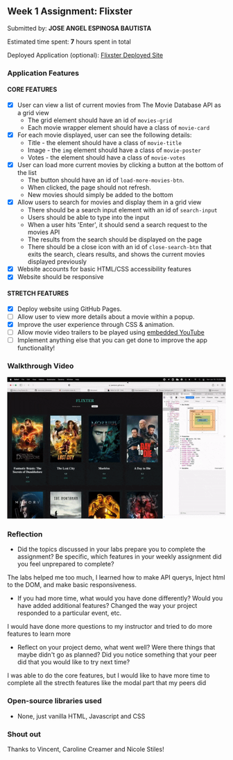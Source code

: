 
## Week 1 Assignment: Flixster

Submitted by: **JOSE ANGEL ESPINOSA BAUTISTA**

Estimated time spent: **7** hours spent in total

Deployed Application (optional): [Flixster Deployed Site](https://jaeblack.github.io/flixster_starter/)

### Application Features

#### CORE FEATURES

- [x] User can view a list of current movies from The Movie Database API as a grid view
  - The grid element should have an id of `movies-grid`
  - Each movie wrapper element should have a class of `movie-card`
- [x] For each movie displayed, user can see the following details:
  - Title - the element should have a class of `movie-title`
  - Image - the `img` element should have a class of `movie-poster`
  - Votes - the element should have a class of `movie-votes`
- [x] User can load more current movies by clicking a button at the bottom of the list
  - The button should have an id of `load-more-movies-btn`.
  - When clicked, the page should not refresh.
  - New movies should simply be added to the bottom
- [x] Allow users to search for movies and display them in a grid view
  - There should be a search input element with an id of `search-input`
  - Users should be able to type into the input
  - When a user hits 'Enter', it should send a search request to the movies API
  - The results from the search should be displayed on the page
  - There should be a close icon with an id of `close-search-btn` that exits the search, clears results, and shows the current movies displayed previously
- [x] Website accounts for basic HTML/CSS accessibility features
- [x] Website should be responsive

#### STRETCH FEATURES

- [x] Deploy website using GitHub Pages.
- [ ] Allow user to view more details about a movie within a popup.
- [x] Improve the user experience through CSS & animation.
- [ ] Allow movie video trailers to be played using [embedded YouTube](https://support.google.com/youtube/answer/171780?hl=en)
- [ ] Implement anything else that you can get done to improve the app functionality!

### Walkthrough Video


![](https://github.com/Jaeblack/flixster_starter/blob/main/walkthru.gif)

### Reflection

* Did the topics discussed in your labs prepare you to complete the assignment? Be specific, which features in your weekly assignment did you feel unprepared to complete?

The labs helped me too much, I learned how to make API querys, Inject html to the DOM, and make basic responsiveness.

* If you had more time, what would you have done differently? Would you have added additional features? Changed the way your project responded to a particular event, etc.

I would have done more questions to my instructor and tried to do more features to learn more

* Reflect on your project demo, what went well? Were there things that maybe didn't go as planned? Did you notice something that your peer did that you would like to try next time?

I was able to do the core features, but I would like to have more time to complete all the strecth features like the modal part that my peers did

### Open-source libraries used

- None, just vanilla HTML, Javascript and CSS

### Shout out

Thanks to Vincent, Caroline Creamer and Nicole Stiles!
